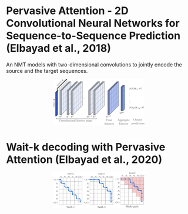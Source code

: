# Pervasive Attention - 2D Convolutional Neural Networks for Sequence-to-Sequence Prediction (Elbayad et al., 2018)
An NMT models with two-dimensional convolutions to jointly encode the source and the target sequences.

<p align="center">
  <img src="overview.png" width="250">
</p>

# Wait-k decoding with Pervasive Attention (Elbayad et al., 2020)

<p align="center">
  <img src="waitk_pa.png" width="250">
</p>

